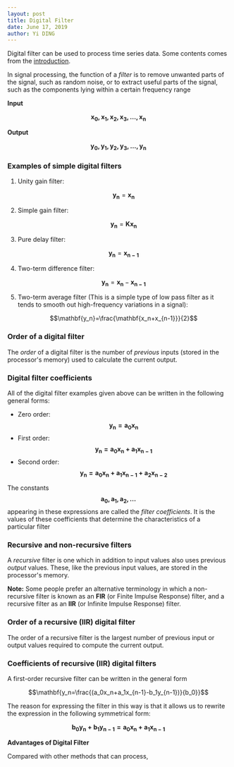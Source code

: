 ```yaml
---
layout: post
title: Digital Filter
date: June 17, 2019
author: Yi DING
---
```


Digital filter can be used to process time series data. Some contents comes from the [introduction]([http://123.physics.ucdavis.edu/week_5_files/filters/digital_filter.pdf](http://123.physics.ucdavis.edu/week_5_files/filters/digital_filter.pdf)).

In signal processing, the function of a *filter* is to remove unwanted parts of the signal, such as random noise, or to extract useful parts of the signal, such as the components lying within a certain frequency range

**Input**

$$\mathbf{x_0, x_1, x_2, x_3, …, x_n}$$

**Output**

$$\mathbf{y_0, y_1, y_2, y_3, …, y_n}$$



### Examples of simple digital filters

1. Unity gain filter:

   $$\mathbf{y_n}=\mathbf{x_n}$$

2. Simple gain filter:

   $$\mathbf{y_n}= \mathbf{Kx_n}$$

3. Pure delay filter:

   $$\mathbf{y_n}=\mathbf{x_{n-1}}$$

4. Two-term difference filter:

   $$\mathbf{y_n}=\mathbf{x_n}-\mathbf{x_{n-1}}$$

5. Two-term average filter (This is a simple type of low pass filter as it tends to smooth out high-frequency variations in a signal):

   $$\mathbf{y_n}=\frac{\mathbf{x_n+x_{n-1}}}{2}$$



### Order of a digital filter

The *order* of a digital filter is the number of *previous* inputs (stored in the processor's memory) used to
calculate the current output.



### Digital filter coefficients

All of the digital filter examples given above can be written in the following general forms:

* Zero order: $$ \mathbf{y_n=a_0x_n} $$
* First order: $$ \mathbf{y_n=a_0x_n+a_1x_{n-1}} $$
* Second order: $$ \mathbf{y_n=a_0x_n+a_1x_{n-1}+a_2x_{n-2}} $$

The constants $$\mathbf{a_0, a_1, a_2, ...} $$ appearing in these expressions are called the *filter coefficients*. It is the values of these coefficients that determine the characteristics of a particular filter



### Recursive and non-recursive filters

A *recursive* filter is one which in addition to input values also uses previous *output* values. These, like the
previous input values, are stored in the processor's memory.

**Note:** Some people prefer an alternative terminology in which a non-recursive filter is known as an **FIR** (or Finite Impulse Response) filter, and a recursive filter as an **IIR** (or Infinite Impulse Response) filter.



### Order of a recursive (IIR) digital filter

The order of a recursive filter is the largest number of previous input or output values required to compute the current output.



### Coefficients of recursive (IIR) digital filters

A first-order recursive filter can be written in the general form

$$\mathbf{y_n=\frac{(a_0x_n+a_1x_{n-1}-b_1y_{n-1})}{b_0}}$$

The reason for expressing the filter in this way is that it allows us to rewrite the expression in the following
symmetrical form:

$$\mathbf{b_0y_n+b_1y_{n-1}=a_0x_n+a_1x_{n-1}}$$



**Advantages of Digital Filter**

Compared with other methods that can process, 